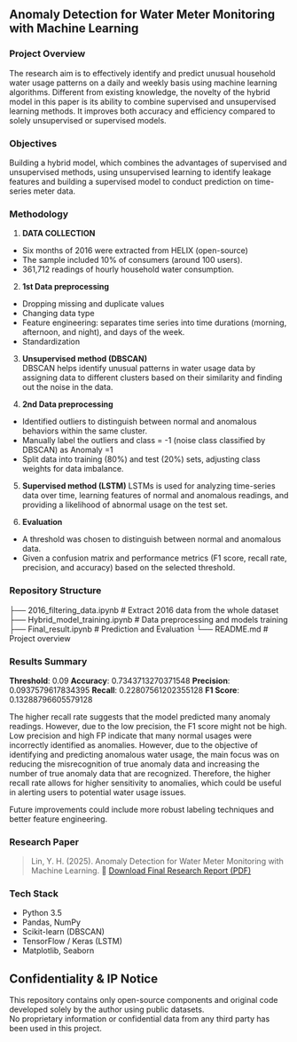## Anomaly Detection for Water Meter Monitoring with Machine Learning

### Project Overview

The research aim is to effectively identify and predict unusual household water usage patterns on a daily and weekly basis using machine learning algorithms.
Different from existing knowledge, the novelty of the hybrid model in this paper is its ability to combine supervised and unsupervised learning methods. It improves both
accuracy and efficiency compared to solely unsupervised or supervised models.

### Objectives

Building a hybrid model, which combines the advantages of supervised and unsupervised methods, using unsupervised learning to identify leakage features and building a supervised model to conduct prediction on time-series meter data.


### Methodology

1. **DATA COLLECTION**  
- Six months of 2016 were extracted from HELIX (open-source)
- The sample included 10% of consumers (around 100 users).
- 361,712 readings of hourly household water consumption.

2. **1st Data preprocessing**  
- Dropping missing and duplicate values
- Changing data type
- Feature engineering: separates time series into time durations (morning, afternoon, and night), and days of the week.
- Standardization

3. **Unsupervised method (DBSCAN)**  
   DBSCAN helps identify unusual patterns in water usage data by assigning data to different clusters based on their similarity and finding out the noise in the data.

4. **2nd Data preprocessing**  
- Identified outliers to distinguish between normal and anomalous behaviors within the same cluster. 
- Manually label the outliers and class = -1 (noise class classified by DBSCAN) as Anomaly =1 
- Split data into training (80%) and test (20%) sets, adjusting class weights for data imbalance.

5. **Supervised method (LSTM)**
   LSTMs is used for analyzing time-series data over time, learning  features of normal and anomalous readings, and providing a likelihood of abnormal usage on the test set.

6. **Evaluation**
- A threshold was chosen to distinguish between normal and anomalous data. 
- Given a confusion matrix and performance metrics (F1 score, recall rate, precision, and accuracy) based on the selected threshold. 


### Repository Structure
├── 2016_filtering_data.ipynb # Extract 2016 data from the whole dataset
├── Hybrid_model_training.ipynb # Data preprocessing and models training
├── Final_result.ipynb # Prediction and Evaluation 
└── README.md # Project overview 

### Results Summary

**Threshold**: 0.09
**Accuracy**: 0.7343713270371548
**Precision**: 0.0937579617834395
**Recall**: 0.22807561202355128
**F1 Score**: 0.13288796605579128

The higher recall rate suggests that the model predicted many anomaly readings. However, due to the low precision, the F1 score might not be high.
Low precision and high FP indicate that many normal usages were incorrectly identified as anomalies. However, due to the objective of identifying and predicting anomalous water usage, the main focus was on reducing the misrecognition of true anomaly data and increasing the number of true anomaly data that are recognized. Therefore, the higher recall rate allows for higher sensitivity to anomalies, which could be useful in alerting users to potential water usage issues. 

Future improvements could include more robust labeling techniques and better feature engineering.

### Research Paper

> Lin, Y. H. (2025). Anomaly Detection for Water Meter Monitoring with Machine Learning. 
> 📄 [Download Final Research Report (PDF)](./Research_paper.pdf)


### Tech Stack

- Python 3.5
- Pandas, NumPy
- Scikit-learn (DBSCAN)
- TensorFlow / Keras (LSTM)
- Matplotlib, Seaborn


## Confidentiality & IP Notice

This repository contains only open-source components and original code developed solely by the author using public datasets.  
No proprietary information or confidential data from any third party has been used in this project.  

